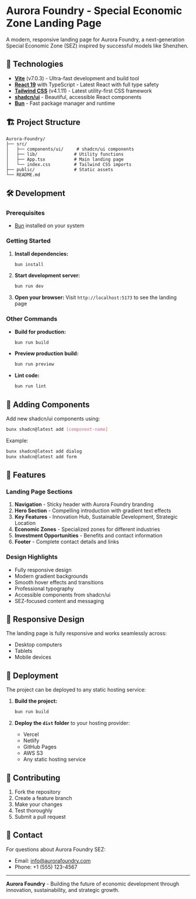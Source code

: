 # Aurora Foundry - Special Economic Zone Landing Page

A modern, responsive landing page for Aurora Foundry, a next-generation Special Economic Zone (SEZ) inspired by successful models like Shenzhen.

## 🚀 Technologies

- **[Vite](https://vitejs.dev/)** (v7.0.3) - Ultra-fast development and build tool
- **[React 19](https://react.dev/)** with TypeScript - Latest React with full type safety
- **[Tailwind CSS](https://tailwindcss.com/)** (v4.1.11) - Latest utility-first CSS framework
- **[shadcn/ui](https://ui.shadcn.com/)** - Beautiful, accessible React components
- **[Bun](https://bun.sh/)** - Fast package manager and runtime

## 🏗️ Project Structure

```
Aurora-Foundry/
├── src/
│   ├── components/ui/     # shadcn/ui components
│   ├── lib/              # Utility functions
│   ├── App.tsx           # Main landing page
│   └── index.css         # Tailwind CSS imports
├── public/               # Static assets
└── README.md
```

## 🛠️ Development

### Prerequisites

- [Bun](https://bun.sh/) installed on your system

### Getting Started

1. **Install dependencies:**
   ```bash
   bun install
   ```

2. **Start development server:**
   ```bash
   bun run dev
   ```

3. **Open your browser:**
   Visit `http://localhost:5173` to see the landing page

### Other Commands

- **Build for production:**
  ```bash
  bun run build
  ```

- **Preview production build:**
  ```bash
  bun run preview
  ```

- **Lint code:**
  ```bash
  bun run lint
  ```

## 🎨 Adding Components

Add new shadcn/ui components using:

```bash
bunx shadcn@latest add [component-name]
```

Example:
```bash
bunx shadcn@latest add dialog
bunx shadcn@latest add form
```

## 🌟 Features

### Landing Page Sections

1. **Navigation** - Sticky header with Aurora Foundry branding
2. **Hero Section** - Compelling introduction with gradient text effects
3. **Key Features** - Innovation Hub, Sustainable Development, Strategic Location
4. **Economic Zones** - Specialized zones for different industries
5. **Investment Opportunities** - Benefits and contact information
6. **Footer** - Complete contact details and links

### Design Highlights

- Fully responsive design
- Modern gradient backgrounds
- Smooth hover effects and transitions
- Professional typography
- Accessible components from shadcn/ui
- SEZ-focused content and messaging

## 📱 Responsive Design

The landing page is fully responsive and works seamlessly across:

- Desktop computers
- Tablets
- Mobile devices

## 🚀 Deployment

The project can be deployed to any static hosting service:

1. **Build the project:**
   ```bash
   bun run build
   ```

2. **Deploy the `dist` folder** to your hosting provider:
   - Vercel
   - Netlify
   - GitHub Pages
   - AWS S3
   - Any static hosting service

## 🤝 Contributing

1. Fork the repository
2. Create a feature branch
3. Make your changes
4. Test thoroughly
5. Submit a pull request

## 📧 Contact

For questions about Aurora Foundry SEZ:
- Email: info@aurorafoundry.com
- Phone: +1 (555) 123-4567

---

**Aurora Foundry** - Building the future of economic development through innovation, sustainability, and strategic growth.
